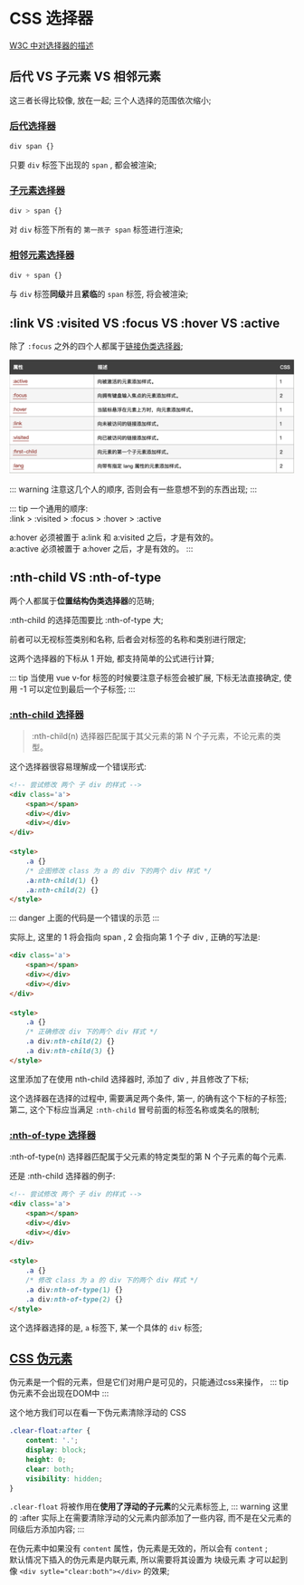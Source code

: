 # CSS 选择器

[W3C 中对选择器的描述](https://www.w3school.com.cn/css/css_selector_type.asp)

## 后代 VS 子元素 VS 相邻元素

这三者长得比较像, 放在一起; 三个人选择的范围依次缩小; 

### [后代选择器](https://www.w3school.com.cn/css/css_selector_descendant.asp)

``` css
div span {}
```
只要 `div` 标签下出现的 `span` , 都会被渲染; 

### [子元素选择器](https://www.w3school.com.cn/css/css_selector_child.asp)

``` css
div > span {}
```
对 `div` 标签下所有的 `第一孩子 span` 标签进行渲染; 

### [相邻元素选择器](https://www.w3school.com.cn/css/css_selector_adjacent_sibling.asp)

``` css
div + span {}
```
与 `div` 标签**同级**并且**紧临**的 `span` 标签, 将会被渲染;

## :link VS :visited VS :focus VS :hover VS :active

除了 `:focus` 之外的四个人都属于[链接伪类选择器](https://www.w3school.com.cn/css/css_pseudo_classes.asp);

![](/note/img/2019-12-03-22-56-30.png)

::: warning
注意这几个人的顺序, 否则会有一些意想不到的东西出现; 
:::

::: tip
一个通用的顺序:   
:link > :visited > :focus > :hover > :active

a:hover 必须被置于 a:link 和 a:visited 之后，才是有效的。  
a:active 必须被置于 a:hover 之后，才是有效的。
:::

## :nth-child VS :nth-of-type

两个人都属于**位置结构伪类选择器**的范畴; 

:nth-child 的选择范围要比 :nth-of-type 大; 

前者可以无视标签类别和名称, 后者会对标签的名称和类别进行限定; 

这两个选择器的下标从 1 开始, 都支持简单的公式进行计算; 

::: tip
当使用 vue v-for 标签的时候要注意子标签会被扩展, 下标无法直接确定, 使用 -1 可以定位到最后一个子标签; 
:::

### [:nth-child 选择器](https://www.w3school.com.cn/cssref/selector_nth-child.asp)
> :nth-child(n) 选择器匹配属于其父元素的第 N 个子元素，不论元素的类型。    

这个选择器很容易理解成一个错误形式: 
``` html
<!-- 尝试修改 两个 子 div 的样式 -->
<div class='a'>
    <span></span>
    <div></div>
    <div></div>
</div>

<style>
    .a {}
    /* 企图修改 class 为 a 的 div 下的两个 div 样式 */
    .a:nth-child(1) {}
    .a:nth-child(2) {}
</style>
```
::: danger
上面的代码是一个错误的示范
:::

实际上, 这里的 1 将会指向 span , 2 会指向第 1 个子 div , 正确的写法是: 
``` html
<div class='a'>
    <span></span>
    <div></div>
    <div></div>
</div>

<style>
    .a {}
    /* 正确修改 div 下的两个 div 样式 */
    .a div:nth-child(2) {}
    .a div:nth-child(3) {}
</style>
```
这里添加了在使用 nth-child 选择器时, 添加了 div , 并且修改了下标;

这个选择器在选择的过程中, 需要满足两个条件, 第一, 的确有这个下标的子标签; 第二, 这个下标应当满足 `:nth-child` 冒号前面的标签名称或类名的限制; 


### [:nth-of-type 选择器](https://www.w3school.com.cn/cssref/selector_nth-of-type.asp)
:nth-of-type(n) 选择器匹配属于父元素的特定类型的第 N 个子元素的每个元素.

还是 :nth-child 选择器的例子: 

``` html
<!-- 尝试修改 两个 子 div 的样式 -->
<div class='a'>
    <span></span>
    <div></div>
    <div></div>
</div>

<style>
    .a {}
    /* 修改 class 为 a 的 div 下的两个 div 样式 */
    .a div:nth-of-type(1) {}
    .a div:nth-of-type(2) {}
</style>
``` 

这个选择器选择的是, `a` 标签下, 某一个具体的 `div` 标签; 


## [CSS 伪元素](https://www.w3school.com.cn/css/css_pseudo_elements.asp)

伪元素是一个假的元素，但是它们对用户是可见的，只能通过css来操作，
::: tip
伪元素不会出现在DOM中
:::

这个地方我们可以在看一下伪元素清除浮动的 CSS

``` CSS
.clear-float:after {
    content: '.';
    display: block;
    height: 0;
    clear: both;
    visibility: hidden;
}
```

`.clear-float` 将被作用在**使用了浮动的子元素**的父元素标签上, 
::: warning
这里的 :after 实际上在需要清除浮动的父元素内部添加了一些内容, 而不是在父元素的同级后方添加内容; 
:::

在伪元素中如果没有 `content` 属性，伪元素是无效的，所以会有 `content` ;   
默认情况下插入的伪元素是内联元素, 所以需要将其设置为 块级元素 才可以起到像 `<div sytle="clear:both"></div>` 的效果; 





